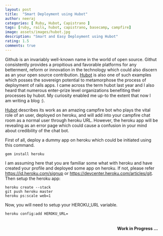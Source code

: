 ```yaml
---
layout: post
title:  "Smart Deployment using Hubot"
author: neeraj
categories: [ Ruby, Hubot, Capistrano ]
tags: [ruby, rails, hubot, capistrano, basecamp, campfire]
image: assets/images/hubot.jpg
description: "Smart and Easy Deployment using Hubot"
rating: 1.5
comments: true
---
```


Github is an invariably well-known name in the world of open source. Githut consistently provides a propitious and favorable platforms for any betterment, reform or innovation in the technology which could also discern as an your open source contribution. <a href='https://hubot.github.com'>Hubot</a> is also one of such examples which posses the sovereign potential to metamorphose the process of deployment of rails apps. I came across the term hubot last year and I also heard that numerous enter-prize level organizations benefiting their processes by hubot. My curiosity enabled me up-to the extent that now I am writing a blog :).

<a href='https://hubot.github.com'>Hubot</a> describes its work as an amazing campfire bot who plays the vital role of an user, deployed on heroku, and will add into your campfire chat room as a normal user through heroku URL. However, the heroku app will be revealing as an error page which could cause a confusion in your mind about credibility of the chat bot.

First of all, deploy a dummy app on heroku which could be initiated using this command. 

```shell
gem install heroku
```

I am assuming here that you are familiar some what with heroku and have created your profile and deployed some app on heroku. If not, please refer https://id.heroku.com/signup or https://devcenter.heroku.com/articles/git.
Then setup the heroku app:

```shell
heroku create --stack 
git push heroku master 
heroku ps:scale web=1
```

Now, you will need to setup your HEROKU_URL variable. 

```shell
heroku config:add HEROKU_URL=
```

<h4 style='float: right'>Work in Progress ... </h4><br/><br/>
